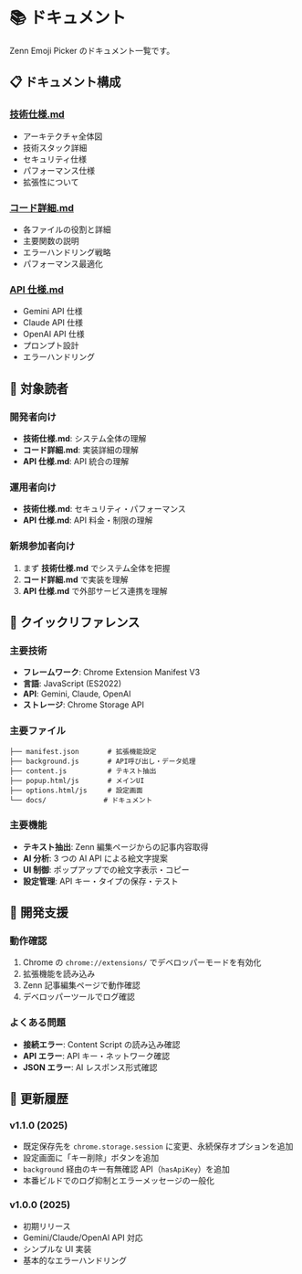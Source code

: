 # 📚 ドキュメント

Zenn Emoji Picker のドキュメント一覧です。

## 📋 ドキュメント構成

### [技術仕様.md](./技術仕様.md)

- アーキテクチャ全体図
- 技術スタック詳細
- セキュリティ仕様
- パフォーマンス仕様
- 拡張性について

### [コード詳細.md](./コード詳細.md)

- 各ファイルの役割と詳細
- 主要関数の説明
- エラーハンドリング戦略
- パフォーマンス最適化

### [API 仕様.md](./API仕様.md)

- Gemini API 仕様
- Claude API 仕様
- OpenAI API 仕様
- プロンプト設計
- エラーハンドリング

## 🎯 対象読者

### 開発者向け

- **技術仕様.md**: システム全体の理解
- **コード詳細.md**: 実装詳細の理解
- **API 仕様.md**: API 統合の理解

### 運用者向け

- **技術仕様.md**: セキュリティ・パフォーマンス
- **API 仕様.md**: API 料金・制限の理解

### 新規参加者向け

1. まず **技術仕様.md** でシステム全体を把握
2. **コード詳細.md** で実装を理解
3. **API 仕様.md** で外部サービス連携を理解

## 📖 クイックリファレンス

### 主要技術

- **フレームワーク**: Chrome Extension Manifest V3
- **言語**: JavaScript (ES2022)
- **API**: Gemini, Claude, OpenAI
- **ストレージ**: Chrome Storage API

### 主要ファイル

```
├── manifest.json       # 拡張機能設定
├── background.js       # API呼び出し・データ処理
├── content.js          # テキスト抽出
├── popup.html/js       # メインUI
├── options.html/js     # 設定画面
└── docs/              # ドキュメント
```

### 主要機能

- **テキスト抽出**: Zenn 編集ページからの記事内容取得
- **AI 分析**: 3 つの AI API による絵文字提案
- **UI 制御**: ポップアップでの絵文字表示・コピー
- **設定管理**: API キー・タイプの保存・テスト

## 🔧 開発支援

### 動作確認

1. Chrome の `chrome://extensions/` でデベロッパーモードを有効化
2. 拡張機能を読み込み
3. Zenn 記事編集ページで動作確認
4. デベロッパーツールでログ確認

### よくある問題

- **接続エラー**: Content Script の読み込み確認
- **API エラー**: API キー・ネットワーク確認
- **JSON エラー**: AI レスポンス形式確認

## 📝 更新履歴

### v1.1.0 (2025)

- 既定保存先を `chrome.storage.session` に変更、永続保存オプションを追加
- 設定画面に「キー削除」ボタンを追加
- `background` 経由のキー有無確認 API（`hasApiKey`）を追加
- 本番ビルドでのログ抑制とエラーメッセージの一般化

### v1.0.0 (2025)

- 初期リリース
- Gemini/Claude/OpenAI API 対応
- シンプルな UI 実装
- 基本的なエラーハンドリング
